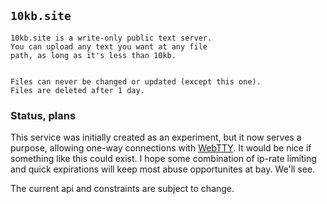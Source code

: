 ## `10kb.site`
```
10kb.site is a write-only public text server.
You can upload any text you want at any file
path, as long as it's less than 10kb.


Files can never be changed or updated (except this one).
Files are deleted after 1 day.
```

### Status, plans

This service was initially created as an experiment, but it now serves a purpose, allowing one-way connections with [WebTTY](https://github.com/maxmcd/webtty). It would be nice if something like this could exist. I hope some combination of ip-rate limiting and quick expirations will keep most abuse opportunites at bay. We'll see. 

The current api and constraints are subject to change.
